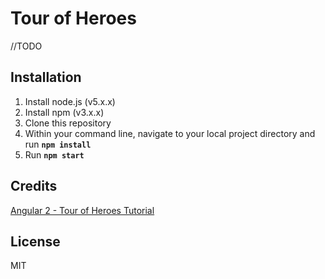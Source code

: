 # Tour of Heroes

//TODO

## Installation

1. Install node.js (v5.x.x)
2. Install npm (v3.x.x)
3. Clone this repository
4. Within your command line, navigate to your local project directory and run **`npm install`**
5. Run **`npm start`**

## Credits

[Angular 2 - Tour of Heroes Tutorial](https://angular.io/docs/ts/latest/tutorial/)

## License

MIT
